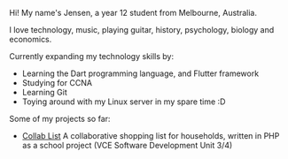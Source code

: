Hi! My name's Jensen, a year 12 student from Melbourne, Australia.

I love technology, music, playing guitar, history, psychology, biology and economics.

Currently expanding my technology skills by:
- Learning the Dart programming language, and Flutter framework
- Studying for CCNA
- Learning Git
- Toying around with my Linux server in my spare time :D


Some of my projects so far:

- [Collab List](https://github.com/jensen-lloyd/CollabList)
    A collaborative shopping list for households, written in PHP as a school project (VCE Software Development Unit 3/4) 
